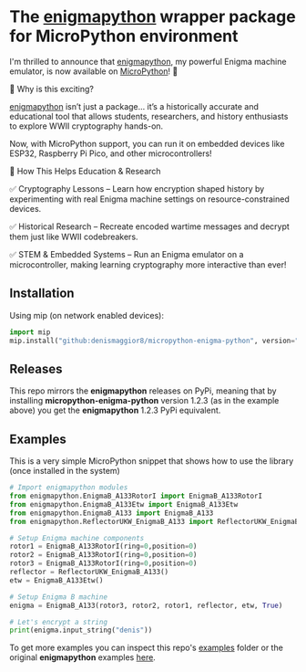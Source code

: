 # The [enigmapython](https://github.com/denismaggior8/enigma-python) wrapper package for MicroPython environment

I'm thrilled to announce that [enigmapython](https://github.com/denismaggior8/enigma-python), my powerful Enigma machine emulator, is now available on [MicroPython](https://micropython.org)! 🚀

🔹 Why is this exciting?

[enigmapython](https://github.com/denismaggior8/enigma-python) isn’t just a package... it’s a historically accurate and educational tool that allows students, researchers, and history enthusiasts to explore WWII cryptography hands-on. 

Now, with MicroPython support, you can run it on embedded devices like ESP32, Raspberry Pi Pico, and other microcontrollers!

🔹 How This Helps Education & Research

✅ Cryptography Lessons – Learn how encryption shaped history by experimenting with real Enigma machine settings on resource-constrained devices.

✅ Historical Research – Recreate encoded wartime messages and decrypt them just like WWII codebreakers.

✅ STEM & Embedded Systems – Run an Enigma emulator on a microcontroller, making learning cryptography more interactive than ever!

## Installation

Using mip (on network enabled devices):

```python
import mip
mip.install("github:denismaggior8/micropython-enigma-python", version="1.2.3")
```

## Releases

This repo mirrors the **enigmapython** releases on PyPi, meaning that by installing **micropython-enigma-python** version 1.2.3 (as in the example above) you get the **enigmapython** 1.2.3 PyPi equivalent.

## Examples

This is a very simple MicroPython snippet that shows how to use the library (once installed in the system)

```python
# Import enigmapython modules
from enigmapython.EnigmaB_A133RotorI import EnigmaB_A133RotorI
from enigmapython.EnigmaB_A133Etw import EnigmaB_A133Etw
from enigmapython.EnigmaB_A133 import EnigmaB_A133
from enigmapython.ReflectorUKW_EnigmaB_A133 import ReflectorUKW_EnigmaB_A133

# Setup Enigma machine components
rotor1 = EnigmaB_A133RotorI(ring=0,position=0)
rotor2 = EnigmaB_A133RotorI(ring=0,position=0)
rotor3 = EnigmaB_A133RotorI(ring=0,position=0)
reflector = ReflectorUKW_EnigmaB_A133()
etw = EnigmaB_A133Etw()

# Setup Enigma B machine
enigma = EnigmaB_A133(rotor3, rotor2, rotor1, reflector, etw, True)

# Let's encrypt a string
print(enigma.input_string("denis"))
```

To get more examples you can inspect this repo's [examples](./examples) folder or the original **enigmapython** examples [here](https://github.com/denismaggior8/enigma-python/tree/master/examples).
